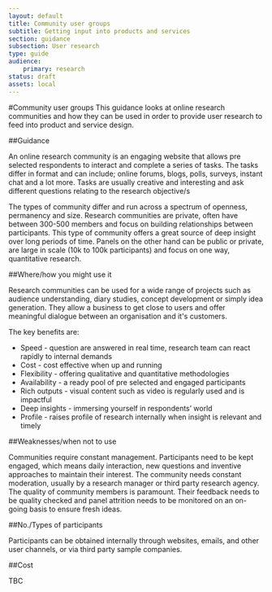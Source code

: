 ```yaml
---
layout: default
title: Community user groups
subtitle: Getting input into products and services
section: guidance
subsection: User research
type: guide 
audience: 
    primary: research 
status: draft
assets: local
---
```

    
#Community user groups
This guidance looks at online research communities and how they can be used in order to provide user research to feed into product and service design.

##Guidance

An online research community is an engaging website that allows pre selected respondents to interact and complete a series of tasks. The tasks differ in format and can include; online forums, blogs, polls, surveys, instant chat and a lot more. Tasks are usually creative and interesting and ask different questions relating to the research objective/s

The types of community differ and run across a spectrum of openness, permanency and size. Research communities are private, often have between 300-500 members and focus on building relationships between participants. This type of community offers a great source of deep insight over long periods of time. Panels on the other hand can be public or private, are large in scale (10k to 100k participants) and focus on one way, quantitative research.

##Where/how you might use it

Research communities can be used for a wide range of projects such as audience understanding, diary studies, concept development or simply idea generation. They allow a business to get close to users and offer meaningful dialogue between an organisation and it's customers.

The key benefits are:

* Speed - question are answered in real time, research team can react rapidly to internal demands
* Cost - cost effective when up and running 
* Flexibility - offering qualitative and quantitative methodologies
* Availability - a ready pool of pre selected and engaged participants
* Rich outputs - visual content such as video is regularly used and is impactful
* Deep insights - immersing yourself in respondents’ world
* Profile - raises profile of research internally when insight is relevant and timely

##Weaknesses/when not to use

Communities require constant management. Participants need to be kept engaged, which means daily interaction, new questions and inventive approaches to maintain their interest. The community needs constant moderation, usually by a research manager or third party research agency. The quality of community members is paramount. Their feedback needs to be quality checked and panel attrition needs to be monitored on an on-going basis to ensure fresh ideas. 

##No./Types of participants

Participants can be obtained internally through websites, emails, and other user channels, or via third party sample companies.

##Cost

TBC
